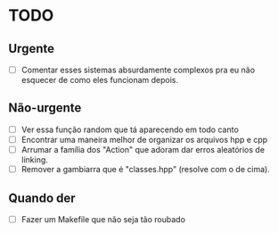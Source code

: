 # TODO
## Urgente
- [ ] Comentar esses sistemas absurdamente complexos pra eu não esquecer de como
eles funcionam depois.
## Não-urgente
- [ ] Ver essa função random que tá aparecendo em todo canto
- [ ] Encontrar uma maneira melhor de organizar os arquivos hpp e cpp
- [ ] Arrumar a família dos "Action" que adoram dar erros aleatórios de linking.
- [ ] Remover a gambiarra que é "classes.hpp" (resolve com o de cima).
## Quando der
- [ ] Fazer um Makefile que não seja tão roubado
